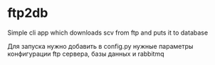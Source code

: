 # ftp2db
Simple cli app which downloads scv from ftp and puts it to database

Для запуска нужно добавить в config.py нужные параметры конфигурации
ftp сервера, базы данных и rabbitmq
